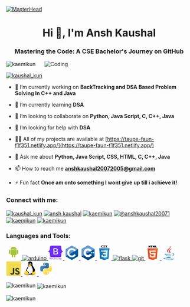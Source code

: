 [![MasterHead](https://1.bp.blogspot.com/-7A4WynwLsMw/XbBpCXG8fHI/AAAAAAAAMt4/uOa1bpLskYgrwGbllhSu2SDj_Mig8SXJQCLcBGAsYHQ/s1600/2000_600px.gif)](https://Kaemikun.io)
<h1 align="center">Hi 👋, I'm Ansh Kaushal</h1>
<h3 align="center">Mastering the Code: A CSE Bachelor's Journey on GitHub</h3>
<img padding-left="20px" align="right" alt="Coding" width="400" src="https://aster.cloud/wp-content/uploads/2022/11/compiling-code.gif">

<p align="left"> <img src="https://komarev.com/ghpvc/?username=kaemikun&label=Profile%20views&color=0e75b6&style=flat" alt="kaemikun" /> </p>

<p align="left"> <a href="https://twitter.com/kaushal_kun" target="blank"><img src="https://img.shields.io/twitter/follow/kaushal_kun?logo=twitter&style=for-the-badge" alt="kaushal_kun" /></a> </p>

- 🔭 I’m currently working on **BackTracking and DSA Based Problem Solving In C++ and Java**

- 🌱 I’m currently learning **DSA**

- 👯 I’m looking to collaborate on **Python, Java Script, C, C++, Java**

- 🤝 I’m looking for help with **DSA**

- 👨‍💻 All of my projects are available at [https://taupe-faun-f1f351.netlify.app/](https://taupe-faun-f1f351.netlify.app/)

- 💬 Ask me about **Python, Java Script, CSS, HTML, C, C++, Java**

- 📫 How to reach me **anshkaushal20072005@gmail.com**

- ⚡ Fun fact **Once am onto something I wont give up till i achieve it!**

<h3 align="left">Connect with me:</h3>
<p align="left">
<a href="https://twitter.com/kaushal_kun" target="blank"><img align="center" src="https://raw.githubusercontent.com/rahuldkjain/github-profile-readme-generator/master/src/images/icons/Social/twitter.svg" alt="kaushal_kun" height="30" width="40" /></a>
<a href="https://linkedin.com/in/ansh kaushal" target="blank"><img align="center" src="https://raw.githubusercontent.com/rahuldkjain/github-profile-readme-generator/master/src/images/icons/Social/linked-in-alt.svg" alt="ansh kaushal" height="30" width="40" /></a>
<a href="https://instagram.com/kaemikun" target="blank"><img align="center" src="https://raw.githubusercontent.com/rahuldkjain/github-profile-readme-generator/master/src/images/icons/Social/instagram.svg" alt="kaemikun" height="30" width="40" /></a>
<a href="https://www.hackerrank.com/@anshkaushal20071" target="blank"><img align="center" src="https://raw.githubusercontent.com/rahuldkjain/github-profile-readme-generator/master/src/images/icons/Social/hackerrank.svg" alt="@anshkaushal20071" height="30" width="40" /></a>
<a href="https://www.leetcode.com/kaemikun" target="blank"><img align="center" src="https://raw.githubusercontent.com/rahuldkjain/github-profile-readme-generator/master/src/images/icons/Social/leet-code.svg" alt="kaemikun" height="30" width="40" /></a>
<a href="https://discord.gg/kaemikun" target="blank"><img align="center" src="https://raw.githubusercontent.com/rahuldkjain/github-profile-readme-generator/master/src/images/icons/Social/discord.svg" alt="kaemikun" height="30" width="40" /></a>
</p>

<h3 align="left">Languages and Tools:</h3>
<p align="left"> <a href="https://developer.android.com" target="_blank" rel="noreferrer"> <img src="https://raw.githubusercontent.com/devicons/devicon/master/icons/android/android-original-wordmark.svg" alt="android" width="40" height="40"/> </a> <a href="https://www.arduino.cc/" target="_blank" rel="noreferrer"> <img src="https://cdn.worldvectorlogo.com/logos/arduino-1.svg" alt="arduino" width="40" height="40"/> </a> <a href="https://getbootstrap.com" target="_blank" rel="noreferrer"> <img src="https://raw.githubusercontent.com/devicons/devicon/master/icons/bootstrap/bootstrap-plain-wordmark.svg" alt="bootstrap" width="40" height="40"/> </a> <a href="https://www.cprogramming.com/" target="_blank" rel="noreferrer"> <img src="https://raw.githubusercontent.com/devicons/devicon/master/icons/c/c-original.svg" alt="c" width="40" height="40"/> </a> <a href="https://www.w3schools.com/cpp/" target="_blank" rel="noreferrer"> <img src="https://raw.githubusercontent.com/devicons/devicon/master/icons/cplusplus/cplusplus-original.svg" alt="cplusplus" width="40" height="40"/> </a> <a href="https://www.w3schools.com/css/" target="_blank" rel="noreferrer"> <img src="https://raw.githubusercontent.com/devicons/devicon/master/icons/css3/css3-original-wordmark.svg" alt="css3" width="40" height="40"/> </a> <a href="https://flask.palletsprojects.com/" target="_blank" rel="noreferrer"> <img src="https://www.vectorlogo.zone/logos/pocoo_flask/pocoo_flask-icon.svg" alt="flask" width="40" height="40"/> </a> <a href="https://git-scm.com/" target="_blank" rel="noreferrer"> <img src="https://www.vectorlogo.zone/logos/git-scm/git-scm-icon.svg" alt="git" width="40" height="40"/> </a> <a href="https://www.w3.org/html/" target="_blank" rel="noreferrer"> <img src="https://raw.githubusercontent.com/devicons/devicon/master/icons/html5/html5-original-wordmark.svg" alt="html5" width="40" height="40"/> </a> <a href="https://www.java.com" target="_blank" rel="noreferrer"> <img src="https://raw.githubusercontent.com/devicons/devicon/master/icons/java/java-original.svg" alt="java" width="40" height="40"/> </a> <a href="https://developer.mozilla.org/en-US/docs/Web/JavaScript" target="_blank" rel="noreferrer"> <img src="https://raw.githubusercontent.com/devicons/devicon/master/icons/javascript/javascript-original.svg" alt="javascript" width="40" height="40"/> </a> <a href="https://www.linux.org/" target="_blank" rel="noreferrer"> <img src="https://raw.githubusercontent.com/devicons/devicon/master/icons/linux/linux-original.svg" alt="linux" width="40" height="40"/> </a> <a href="https://www.python.org" target="_blank" rel="noreferrer"> <img src="https://raw.githubusercontent.com/devicons/devicon/master/icons/python/python-original.svg" alt="python" width="40" height="40"/> </a> </p>

<p><img align="left" src="https://github-readme-stats.vercel.app/api/top-langs?username=kaemikun&show_icons=true&locale=en&layout=compact" alt="kaemikun" /></p>

<p>&nbsp;<img align="center" src="https://github-readme-stats.vercel.app/api?username=kaemikun&show_icons=true&locale=en" alt="kaemikun" /></p>

<p><img align="center" src="https://github-readme-streak-stats.herokuapp.com/?user=kaemikun&" alt="kaemikun" /></p>
